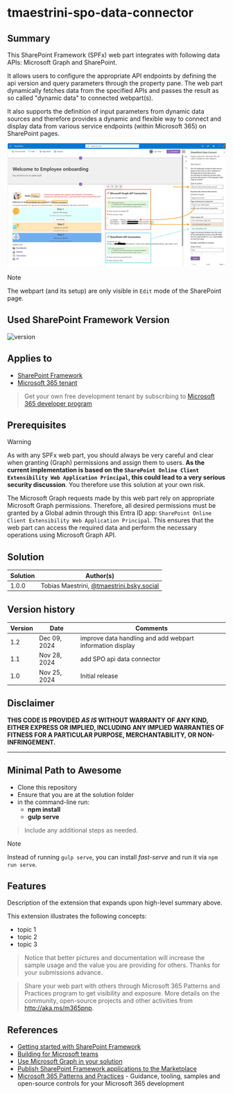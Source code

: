 # tmaestrini-spo-data-connector

## Summary

This SharePoint Framework (SPFx) web part integrates with following data APIs: Microsoft Graph and SharePoint. 

It allows users to configure the appropriate API endpoints by defining the api version and query parameters through the property pane. The web part dynamically fetches data from the specified APIs and passes the result as so called "dynamic data" to connected webpart(s). 

It also supports the definition of input parameters from dynamic data sources and therefore provides a dynamic and flexible way to connect and display data from various service endpoints (within Microsoft 365) on SharePoint pages.

![screenshot of the webpart](./assets/summary.png)

> [!NOTE]
> The webpart (and its setup) are only visible in `Edit` mode of the SharePoint page.

## Used SharePoint Framework Version

![version](https://img.shields.io/badge/version-1.20.2-yellow.svg)

## Applies to

- [SharePoint Framework](https://aka.ms/spfx)
- [Microsoft 365 tenant](https://docs.microsoft.com/en-us/sharepoint/dev/spfx/set-up-your-developer-tenant)

> Get your own free development tenant by subscribing to [Microsoft 365 developer program](http://aka.ms/o365devprogram)

## Prerequisites

> [!WARNING]
> As with any SPFx web part, you should always be very careful and clear when granting (Graph) permissions and assign them to users. **As the current implementation is based on the `SharePoint Online Client Extensibility Web Application Principal`, this could lead to a very serious security discussion**. You therefore use this solution at your own risk.

The Microsoft Graph requests made by this web part rely on appropriate Microsoft Graph permissions. Therefore, all desired permissions must be granted by a Global admin through this Entra ID app: `SharePoint Online Client Extensibility Web Application Principal`. This ensures that the web part can access the required data and perform the necessary operations using Microsoft Graph API.

## Solution

| Solution | Author(s)                                 |
| -------- | ----------------------------------------- |
| 1.0.0    | Tobias Maestrini, [@tmaestrini.bsky.social](https://bsky.app/profile/tmaestrini.bsky.social) |

## Version history

| Version | Date         | Comments                                                  |
| ------- | ------------ | --------------------------------------------------------- |
| 1.2     | Dec 09, 2024 | improve data handling and add webpart information display |
| 1.1     | Nov 28, 2024 | add SPO api data connector                                |
| 1.0     | Nov 25, 2024 | Initial release                                           |

## Disclaimer

**THIS CODE IS PROVIDED _AS IS_ WITHOUT WARRANTY OF ANY KIND, EITHER EXPRESS OR IMPLIED, INCLUDING ANY IMPLIED WARRANTIES OF FITNESS FOR A PARTICULAR PURPOSE, MERCHANTABILITY, OR NON-INFRINGEMENT.**

---

## Minimal Path to Awesome

- Clone this repository
- Ensure that you are at the solution folder
- in the command-line run:
  - **npm install**
  - **gulp serve**

> Include any additional steps as needed.

> [!NOTE]
> Instead of running `gulp serve`, you can install _fast-serve_ and run it via `npm run serve`.

## Features

Description of the extension that expands upon high-level summary above.

This extension illustrates the following concepts:

- topic 1
- topic 2
- topic 3

> Notice that better pictures and documentation will increase the sample usage and the value you are providing for others. Thanks for your submissions advance.

> Share your web part with others through Microsoft 365 Patterns and Practices program to get visibility and exposure. More details on the community, open-source projects and other activities from http://aka.ms/m365pnp.

## References

- [Getting started with SharePoint Framework](https://docs.microsoft.com/en-us/sharepoint/dev/spfx/set-up-your-developer-tenant)
- [Building for Microsoft teams](https://docs.microsoft.com/en-us/sharepoint/dev/spfx/build-for-teams-overview)
- [Use Microsoft Graph in your solution](https://docs.microsoft.com/en-us/sharepoint/dev/spfx/web-parts/get-started/using-microsoft-graph-apis)
- [Publish SharePoint Framework applications to the Marketplace](https://docs.microsoft.com/en-us/sharepoint/dev/spfx/publish-to-marketplace-overview)
- [Microsoft 365 Patterns and Practices](https://aka.ms/m365pnp) - Guidance, tooling, samples and open-source controls for your Microsoft 365 development
